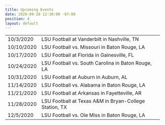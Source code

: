 ```yaml
---
title: Upcoming Events
date: 2020-09-28 12:30:00 -07:00
position: 4
layout: default
---
```


<table>

  <tr>
    <td>10/3/2020</td>
    <td>LSU Football at Vanderbilt in Nashville, TN</td>
  </tr>

  <tr>
    <td>10/10/2020</td>
    <td>LSU Football vs. Missouri in Baton Rouge, LA</td>
  </tr>

  <tr>
    <td>10/17/2020</td>
    <td>LSU Football at Florida in Gainesville, FL</td>
  </tr>

  <tr>
    <td>10/24/2020</td>
    <td>LSU Football vs. South Carolina in Baton Rouge, LA</td>
  </tr>

  <tr>
    <td>10/31/2020</td>
    <td>LSU Football at Auburn in Auburn, AL</td>
  </tr>

  <tr>
    <td>11/14/2020</td>
    <td>LSU Football vs. Alabama in Baton Rouge, LA</td>
  </tr>

  <tr>
    <td>11/21/2020</td>
    <td>LSU Football at Arkansas in Fayetteville, AR</td>
  </tr>

  <tr>
    <td>11/28/2020</td>
    <td>LSU Football at Texas A&M in Bryan-College Station, TX</td>
  </tr>

  <tr>
    <td>12/5/2020</td>
    <td>LSU Football vs. Ole Miss in Baton Rouge, LA</td>
  </tr>

</table>